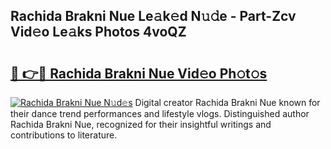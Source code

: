 ## Rachida Brakni Nue Le𝚊k𝚎d N𝚞𝚍e - Part-Zcv Vid𝚎o Le𝚊ks Photos 4voQZ

# <h2><a href="http://fb50hq9.evod.top/?m=Rachida+Brakni+Nue">🔗 👉🔴 Rachida Brakni Nue Vid𝚎o Ph𝚘t𝚘s</a></h2>

[![Rachida Brakni Nue N𝚞d𝚎s](https://i.imgur.com/8V9OHl7.gif)](http://fb50hq9.evod.top/?m=Rachida+Brakni+Nue)
Digital creator Rachida Brakni Nue known for their dance trend performances and lifestyle vlogs. Distinguished author Rachida Brakni Nue, recognized for their insightful writings and contributions to literature. 
